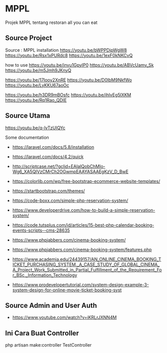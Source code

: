 # MPPL
Projek MPPL tentang restoran all you can eat

## Source Project

Source : MPPL
installation
https://youtu.be/bWPPDjpWgW8
https://youtu.be/Rsx1xPURdc8
https://youtu.be/1exF0kNKCvQ

how to use
https://youtu.be/jnvu1GpylP0
https://youtu.be/ABVcUamy_Sk
https://youtu.be/m5Jmh9JKnyQ

https://youtu.be/17looy2XnRE
https://youtu.be/D0IbM9NkfWo
https://youtu.be/LyKKU67aoOc

https://youtu.be/h3DR9mBOsfc
https://youtu.be/ihlvEg5lXKM
https://youtu.be/Rq1Rao_QDIE

## Source Utama
https://youtu.be/q-lvTzUIQYc

Some documentation
- https://laravel.com/docs/5.8/installation
- https://laravel.com/docs/4.2/quick

- http://scriptcase.net/?gclid=EAIaIQobChMIo-Wg6_XA5QIVzCMrCh2OGwmpEAAYASAAEgKzV_D_BwE
- https://colorlib.com/wp/free-bootstrap-ecommerce-website-templates/
- https://startbootstrap.com/themes/
- https://code-boxx.com/simple-php-reservation-system/
- https://www.developerdrive.com/how-to-build-a-simple-reservation-system/
- https://code.tutsplus.com/id/articles/15-best-php-calendar-booking-events-scripts--cms-28635
- https://www.phpjabbers.com/cinema-booking-system/
- https://www.phpjabbers.com/cinema-booking-system/features.php
- https://www.academia.edu/24439157/AN_ONLINE_CINEMA_BOOKING_TICKET_PURCHASING_SYSTEM._A_CASE_STUDY_OF_GLOBAL_CINEMA_A_Project_Work_Submitted_in_Partial_Fulfillment_of_the_Requirement_For_BSc._Information_Technology
- https://www.prodevelopertutorial.com/system-design-example-3-system-design-for-online-movie-ticket-booking-syst

## Source Admin and User Auth
- https://www.youtube.com/watch?v=iKRLrJXNN4M

## Ini Cara Buat Controller
php artisan make:controller TestController
